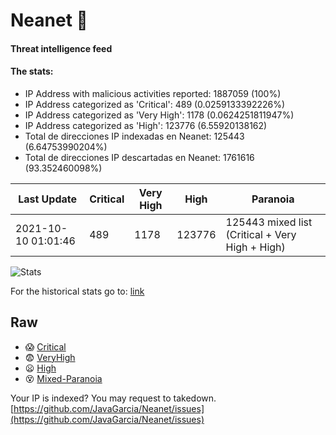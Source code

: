 # Neanet :hocho:
#### Threat intelligence feed
#### The stats:

- IP Address with malicious activities reported: 1887059 (100%)
- IP Address categorized as 'Critical':  489 (0.0259133392226%)
- IP Address categorized as 'Very High':  1178 (0.0624251811947%)
- IP Address categorized as 'High':  123776 (6.55920138162)
- Total de direcciones IP indexadas en Neanet:  125443 (6.64753990204%)
- Total de direcciones IP descartadas en Neanet:  1761616 (93.352460098%)

| Last Update | Critical | Very High | High | Paranoia |
| --- | --- | --- | --- | --- |
| 2021-10-10 01:01:46 | 489 | 1178 | 123776 | 125443 mixed list (Critical + Very High + High)|

![Stats](https://docs.google.com/spreadsheets/d/e/2PACX-1vSnaNMIXVabIpDJjufMlzH7poXnshF3mgd8Is1g9ytUEzVsP5my4Trn8f-xkoLLQ38xpL3HtmUexLo6/pubchart?oid=501124687&format=image)

For the historical stats go to: [link](/stats.csv)
## Raw
- :scream: [Critical](https://raw.githubusercontent.com/JavaGarcia/Neanet/master/blacklists/neanet_critical.txt)
- :fearful: [VeryHigh](https://raw.githubusercontent.com/JavaGarcia/Neanet/master/blacklists/neanet_veryHigh.txtt)
- :frowning: [High](https://raw.githubusercontent.com/JavaGarcia/Neanet/master/blacklists/neanet_high.txt)
- :dizzy_face: [Mixed-Paranoia](https://raw.githubusercontent.com/JavaGarcia/Neanet/master/blacklists/neanet_all.txt)


Your IP is indexed? You may request to takedown. [https://github.com/JavaGarcia/Neanet/issues](https://github.com/JavaGarcia/Neanet/issues)





































































































































































































































































































































































































































































































































































































































































































































































































































































































































































































































































































































































































































































































































































































































































































































































































































































































































































































































































































































































































































































































































































































































































































































































































































































































































































































































































































































































































































































































































































































































































































































































































































































































































































































































































































































































































































































































































































































































































































































































































































































































































































































































































































































































































































































































































































































































































































































































































































































































































































































































































































































































































































































































































































































































































































































































































































































































































































































































































































































































































































































































































































































































































































































































































































































































































































































































































































































































































































































































































































































































































































































































































































































































































































































































































































































































































































































































































































































































































































































































































































































































































































































































































































































































































































































































































































































































































































































































































































































































































































































































































































































































































































































































































































































































































































































































